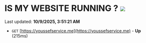 # IS MY WEBSITE RUNNING ? [![](https://img.shields.io/static/v1?label=Sponsor&message=%E2%9D%A4&logo=GitHub&color=%23fe8e86)](https://github.com/sponsors/Youssef-Lehmam)

Last updated: **10/9/2025, 3:51:21 AM**

- `GET` [https://youssefservice.me](https://youssefservice.me) - **Up** (215ms)

